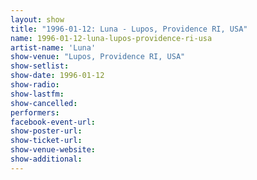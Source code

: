```yaml
---
layout: show
title: "1996-01-12: Luna - Lupos, Providence RI, USA"
name: 1996-01-12-luna-lupos-providence-ri-usa
artist-name: 'Luna'
show-venue: "Lupos, Providence RI, USA"
show-setlist: 
show-date: 1996-01-12
show-radio: 
show-lastfm: 
show-cancelled: 
performers: 
facebook-event-url: 
show-poster-url: 
show-ticket-url: 
show-venue-website: 
show-additional: 
---
```


